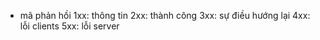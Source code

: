 - mã phản hồi
1xx: thông tin
2xx: thành công
3xx: sự điều hướng lại
4xx: lỗi clients
5xx: lỗi server